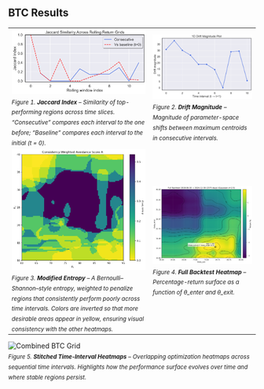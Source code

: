 ## BTC Results

|  |  |
|-------------|--------------|
| ![Jaccard](../master_figures/Strat_SMA200_BTC_jaccard_figure.png)<br/><sub>*Figure 1. **Jaccard Index** – Similarity of top-performing regions across time slices. “Consecutive” compares each interval to the one before; “Baseline” compares each interval to the initial (t = 0).* </sub> | ![Drift](../master_figures/Strat_SMA200_BTC_drift_magnitude_figure.png)<br/><sub>*Figure 2. **Drift Magnitude** – Magnitude of parameter-space shifts between maximum centroids in consecutive intervals.*</sub> |
| ![Entropy](../master_figures/Strat_SMA200_BTC_modifed_entropy_figure.png)<br/><sub>*Figure 3. **Modified Entropy** – A Bernoulli–Shannon–style entropy, weighted to penalize regions that consistently perform poorly across time intervals. Colors are inverted so that more desirable areas appear in yellow, ensuring visual consistency with the other heatmaps.*</sub> | ![Heatmap](../master_figures/Strat_SMA200_BTC_full_backtest_heatmap_figure.png)<br/><sub>*Figure 4. **Full Backtest Heatmap** – Percentage-return surface as a function of θ_enter and θ_exit.*</sub> |

![Combined BTC Grid](../master_figures/combined_3x4_grid_BTC.png)  
<sub>*Figure 5. **Stitched Time-Interval Heatmaps** – Overlapping optimization heatmaps across sequential time intervals. Highlights how the performance surface evolves over time and where stable regions persist.*</sub>
